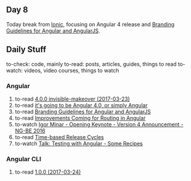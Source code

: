 ## Day 8

Today break from [Ionic](http://ionicframework.com/), focusing on Angular 4 release and [Branding Guidelines for Angular and AngularJS](http://angularjs.blogspot.com.br/2017/01/branding-guidelines-for-angular-and.html).

## Daily Stuff

  to-check: code, mainly
  to-read: posts, articles, guides, things to read
  to-watch: videos, video courses, things to watch

### Angular

  1. to-read [4.0.0 invisible-makeover (2017-03-23)](https://github.com/angular/angular/blob/master/CHANGELOG.md)
  1. to-read [it's going to be Angular 4.0, or simply Angular](https://juristr.com/blog/2016/12/let-me-explain-angular-release-cycles/)
  1. to-read [Branding Guidelines for Angular and AngularJS](http://angularjs.blogspot.com.br/2017/01/branding-guidelines-for-angular-and.html)
  1. to-read [Improvements Coming for Routing in Angular](http://angularjs.blogspot.com.br/2016/06/improvements-coming-for-routing-in.html)
  1. to-watch [Igor Minar - Opening Keynote - Version 4 Announcement - NG-BE 2016](https://www.youtube.com/watch?v=aJIMoLgqU_o&feature=youtu.be&t=9m10s)
  1. to-read [Time-based Release Cycles](http://angularjs.blogspot.com.br/2016/10/versioning-and-releasing-angular.html#Timebased_release_cycles_18)
  1. to-watch [Talk: Testing with Angular - Some Recipes](https://juristr.com/blog/2017/01/talk-angular-testing-recipes/)

### Angular CLI

  1. to-read [1.0.0 (2017-03-24)](https://github.com/angular/angular-cli/blob/master/CHANGELOG.md)
